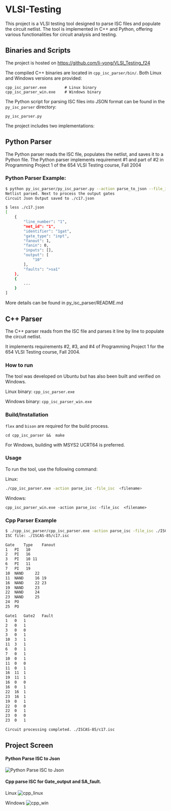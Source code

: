 # VLSI-Testing

This project is a VLSI testing tool designed to parse ISC files and populate the circuit netlist. The tool is implemented in C++ and Python, offering various functionalities for circuit analysis and testing.

## Binaries and Scripts 
The project is hosted on https://github.com/li-yong/VLSI_Testing_f24

The compiled C++ binaries are located in `cpp_isc_parser/bin/`. Both Linux and Windows versions are provided:

```
cpp_isc_parser.exe        # Linux binary
cpp_isc_parser_win.exe    # Windows binary
```

The Python script for parsing ISC files into JSON format can be found in the `py_isc_parser` directory:
```
py_isc_parser.py 
```

The project includes two implementations:
## Python Parser
The Python parser reads the ISC file, populates the netlist, and saves it to a Python file.
The Python parser implements requirement #1 and part of #2 in Programming Project 1 of the 654 VLSI Testing course, Fall 2004

### Python Parser Example:
```bash
$ python py_isc_parser/py_isc_parser.py --action parse_to_json --file_isc ./ISCAS-85/c17.isc  --out_json ./c17.json
Netlist parsed. Next to process the output gates
Circuit Json Output saved to ./c17.json

$ less ./c17.json
[
    {
        "line_number": "1",
        "net_id": "1",
        "identifier": "1gat",
        "gate_type": "inpt",
        "fanout": 1,
        "fanin": 0,
        "inputs": [],
        "output": [
            "10"
        ],
        "faults": ">sa1"
    },
    {
        ...
    }
]
```

More details can be found in py_isc_parser/README.md

## C++ Parser 
The C++ parser reads from the ISC file and parses it line by line to populate the circuit netlist.

It implements requirements #2, #3, and #4 of Programming Project 1 for the 654 VLSI Testing course, Fall 2004.

### How to run
The tool was developed on Ubuntu but has also been built and verified on Windows.

Linux binary:   `cpp_isc_parser.exe`

Windows binary: `cpp_isc_parser_win.exe`

### Build/Installation
`flex` and `bison` are required for the build process.
```
cd cpp_isc_parser &&  make 
```

For Windows, building with MSYS2 UCRT64 is preferred.


### Usage
To run the tool, use the following command:

Linux:
```sh
./cpp_isc_parser.exe -action parse_isc -file_isc  <filename>
```

Windows:
```
cpp_isc_parser_win.exe -action parse_isc -file_isc  <filename>
```

### Cpp Parser Example
```bash
$ ./cpp_isc_parser/cpp_isc_parser.exe -action parse_isc -file_isc ./ISCAS-85/c17.isc 
ISC file: ./ISCAS-85/c17.isc

Gate	Type	Fanout
1	PI	 10
2	PI	 16
3	PI	 10 11
6	PI	 11
7	PI	 19
10	NAND	 22
11	NAND	 16 19
16	NAND	 22 23
19	NAND	 23
22	NAND	 24
23	NAND	 25
24	PO	
25	PO	

Gate1	Gate2	Fault
1	0	1
2	0	1
3	0	0
3	0	1
10	3	1
11	3	1
6	0	1
7	0	1
10	0	1
11	0	0
11	0	1
16	11	1
19	11	1
16	0	0
16	0	1
22	16	1
23	16	1
19	0	1
22	0	0
22	0	1
23	0	0
23	0	1

Circuit processing completed. ./ISCAS-85/c17.isc
```

## Project Screen
#### Python Parse ISC to Json
![Python Parse ISC to Json](https://github.com/li-yong/VLSI_Testing_f24/blob/main/output_screenshot/python_parse_isc_to_json.png?raw=true)


#### Cpp parse ISC for Gate_output and SA_fault.
Linux
![cpp_linux](https://github.com/li-yong/VLSI_Testing_f24/blob/main/output_screenshot/cpp_linux_screenshot.png?raw=true)

Windows
![cpp_win](https://github.com/li-yong/VLSI_Testing_f24/blob/main/output_screenshot/cpp_windows_run.png?raw=true)